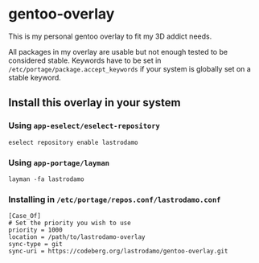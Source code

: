 # gentoo-overlay

This is my personal gentoo overlay to fit my 3D addict needs.

All packages in my overlay are usable but not enough tested to be considered stable. Keywords have to be set in `/etc/portage/package.accept_keywords` if your system is globally set on a stable keyword.

## Install this overlay in your system

### Using `app-eselect/eselect-repository`

```
eselect repository enable lastrodamo
```

### Using `app-portage/layman`

```
layman -fa lastrodamo
```

### Installing in `/etc/portage/repos.conf/lastrodamo.conf`

```
[Case_Of]
# Set the priority you wish to use
priority = 1000
location = /path/to/lastrodamo-overlay
sync-type = git
sync-uri = https://codeberg.org/lastrodamo/gentoo-overlay.git
```
